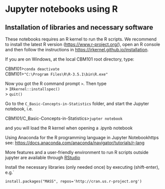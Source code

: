 
# Jupyter notebooks using R

## Installation of libraries and necessary software

These notebooks requires an R kernel to run the R scripts. We recommend to install the latest R version (https://www.r-project.org/), open an R console and then follow the instructions in https://irkernel.github.io/installation.

If you are on Windows, at the local CBM101 root directory, type:

CBM101>`conda deactivate` <br>
CBM101>`"C:\Program Files\R\R-3.5.1\bin\R.exe"` <br>

Now you got the R command prompt `>`. Then type <br>
  \> `IRkernel::installspec()` <br>
  \> `quit()`
  
Go to the `C_Basic-Concepts-in-Statistics` folder, and start the Jupyter notebook, i.e.

CBM101/C_Basic-Concepts-in-Statistics>`jupter notebook`

and you will load the R kernel when opening a .ipynb notebook


Using Anaconda for the R programming language in Jupyter Notebookhttps see: https://docs.anaconda.com/anaconda/navigator/tutorials/r-lang

More features and a user-friendly environment to run R scripts outside jupyter are available through [RStudio](https://www.rstudio.com)

Install the necessary libraries (only needed once) by executing (shift-enter), e.g.`

`install.packages("MASS", repos='http://cran.us.r-project.org')`

